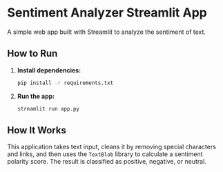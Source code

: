 # Sentiment Analyzer Streamlit App

A simple web app built with Streamlit to analyze the sentiment of text.

## How to Run

1.  **Install dependencies:**
    ```bash
    pip install -r requirements.txt
    ```

2.  **Run the app:**
    ```bash
    streamlit run app.py
    ```

## How It Works

This application takes text input, cleans it by removing special characters and links, and then uses the `TextBlob` library to calculate a sentiment polarity score. The result is classified as positive, negative, or neutral.
